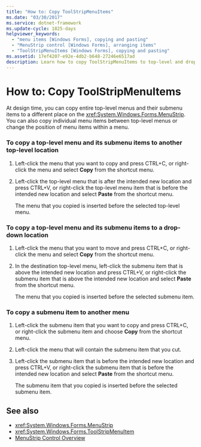 ```yaml
---
title: "How to: Copy ToolStripMenuItems"
ms.date: "03/30/2017"
ms.service: dotnet-framework
ms.update-cycle: 1825-days
helpviewer_keywords:
  - "menu items [Windows Forms], copying and pasting"
  - "MenuStrip control [Windows Forms], arranging items"
  - "ToolStripMenuItems [Windows Forms], copying and pasting"
ms.assetid: 17ef4207-e92e-4db2-b648-27246e6517ad
description: Learn how to copy ToolStripMenuItems to top-level and drop-down locations as well as to other menus.
---
```

# How to: Copy ToolStripMenuItems

At design time, you can copy entire top-level menus and their submenu items to a different place on the <xref:System.Windows.Forms.MenuStrip>. You can also copy individual menu items between top-level menus or change the position of menu items within a menu.

### To copy a top-level menu and its submenu items to another top-level location

1. Left-click the menu that you want to copy and press CTRL+C, or right-click the menu and select **Copy** from the shortcut menu.

2. Left-click the top-level menu that is after the intended new location and press CTRL+V, or right-click the top-level menu item that is before the intended new location and select **Paste** from the shortcut menu.

     The menu that you copied is inserted before the selected top-level menu.

### To copy a top-level menu and its submenu items to a drop-down location

1. Left-click the menu that you want to move and press CTRL+C, or right-click the menu and select **Copy** from the shortcut menu.

2. In the destination top-level menu, left-click the submenu item that is above the intended new location and press CTRL+V, or right-click the submenu item that is above the intended new location and select **Paste** from the shortcut menu.

     The menu that you copied is inserted before the selected submenu item.

### To copy a submenu item to another menu

1. Left-click the submenu item that you want to copy and press CTRL+C, or right-click the submenu item and choose **Copy** from the shortcut menu.

2. Left-click the menu that will contain the submenu item that you cut.

3. Left-click the submenu item that is before the intended new location and press CTRL+V, or right-click the submenu item that is before the intended new location and select **Paste** from the shortcut menu.

     The submenu item that you copied is inserted before the selected submenu item.

## See also

- <xref:System.Windows.Forms.MenuStrip>
- <xref:System.Windows.Forms.ToolStripMenuItem>
- [MenuStrip Control Overview](menustrip-control-overview-windows-forms.md)
